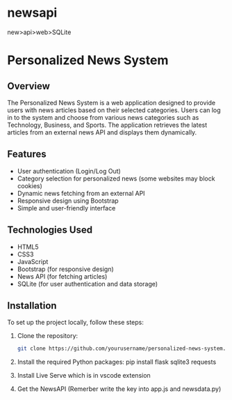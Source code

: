 # newsapi
new>api>web>SQLite
# Personalized News System

## Overview
The Personalized News System is a web application designed to provide users with news articles based on their selected categories. Users can log in to the system and choose from various news categories such as Technology, Business, and Sports. The application retrieves the latest articles from an external news API and displays them dynamically.

## Features
- User authentication (Login/Log Out)
- Category selection for personalized news (some websites may block cookies)
- Dynamic news fetching from an external API
- Responsive design using Bootstrap
- Simple and user-friendly interface

## Technologies Used
- HTML5
- CSS3
- JavaScript
- Bootstrap (for responsive design)
- News API (for fetching articles) 
- SQLite (for user authentication and data storage)

## Installation

To set up the project locally, follow these steps:

1. Clone the repository:
   ```bash
   git clone https://github.com/yourusername/personalized-news-system.git
   
2. Install the required Python packages:
    pip install flask sqlite3 requests
    
3. Install Live Serve which is in vscode extension

4. Get the NewsAPI (Remerber write the key into app.js and newsdata.py)
